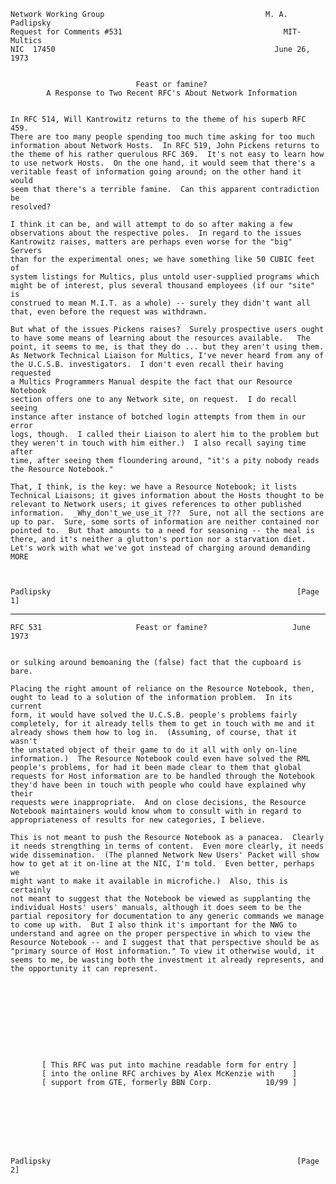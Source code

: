     Network Working Group                                    M. A. Padlipsky
    Request for Comments #531                                    MIT-Multics
    NIC  17450                                                 June 26, 1973


                                Feast or famine?
            A Response to Two Recent RFC's About Network Information


    In RFC 514, Will Kantrowitz returns to the theme of his superb RFC 459.
    There are too many people spending too much time asking for too much
    information about Network Hosts.  In RFC 519, John Pickens returns to
    the theme of his rather querulous RFC 369.  It's not easy to learn how
    to use network Hosts.  On the one hand, it would seem that there's a
    veritable feast of information going around; on the other hand it would
    seem that there's a terrible famine.  Can this apparent contradiction be
    resolved?

    I think it can be, and will attempt to do so after making a few
    observations about the respective poles.  In regard to the issues
    Kantrowitz raises, matters are perhaps even worse for the "big" Servers
    than for the experimental ones; we have something like 50 CUBIC feet of
    system listings for Multics, plus untold user-supplied programs which
    might be of interest, plus several thousand employees (if our "site" is
    construed to mean M.I.T. as a whole) -- surely they didn't want all
    that, even before the request was withdrawn.

    But what of the issues Pickens raises?  Surely prospective users ought
    to have some means of learning about the resources available.   The
    point, it seems to me, is that they do ... but they aren't using them.
    As Network Technical Liaison for Multics, I've never heard from any of
    the U.C.S.B. investigators.  I don't even recall their having requested
    a Multics Programmers Manual despite the fact that our Resource Notebook
    section offers one to any Network site, on request.  I do recall seeing
    instance after instance of botched login attempts from them in our error
    logs, though.  I called their Liaison to alert him to the problem but
    they weren't in touch with him either.)  I also recall saying time after
    time, after seeing them floundering around, "it's a pity nobody reads
    the Resource Notebook."

    That, I think, is the key: we have a Resource Notebook; it lists
    Technical Liaisons; it gives information about the Hosts thought to be
    relevant to Network users; it gives references to other published
    information.  _Why_don't_we_use_it_???  Sure, not all the sections are
    up to par.  Sure, some sorts of information are neither contained nor
    pointed to.  But that amounts to a need for seasoning -- the meal is
    there, and it's neither a glutton's portion nor a starvation diet.
    Let's work with what we've got instead of charging around demanding MORE



    Padlipsky                                                       [Page 1]

------------------------------------------------------------------------

``` newpage
RFC 531                     Feast or famine?                   June 1973


or sulking around bemoaning the (false) fact that the cupboard is bare.

Placing the right amount of reliance on the Resource Notebook, then,
ought to lead to a solution of the information problem.  In its current
form, it would have solved the U.C.S.B. people's problems fairly
completely, for it already tells them to get in touch with me and it
already shows them how to log in.  (Assuming, of course, that it wasn't
the unstated object of their game to do it all with only on-line
information.)  The Resource Notebook could even have solved the RML
people's problems, for had it been made clear to them that global
requests for Host information are to be handled through the Notebook
they'd have been in touch with people who could have explained why their
requests were inappropriate.  And on close decisions, the Resource
Notebook maintainers would know whom to consult with in regard to
appropriateness of results for new categories, I believe.

This is not meant to push the Resource Notebook as a panacea.  Clearly
it needs strengthing in terms of content.  Even more clearly, it needs
wide dissemination.  (The planned Network New Users' Packet will show
how to get at it on-line at the NIC, I'm told.  Even better, perhaps we
might want to make it available in microfiche.)  Also, this is certainly
not meant to suggest that the Notebook be viewed as supplanting the
individual Hosts' users' manuals, although it does seem to be the
partial repository for documentation to any generic commands we manage
to come up with.  But I also think it's important for the NWG to
understand and agree on the proper perspective in which to view the
Resource Notebook -- and I suggest that that perspective should be as
"primary source of Host information." To view it otherwise would, it
seems to me, be wasting both the investment it already represents, and
the opportunity it can represent.










       [ This RFC was put into machine readable form for entry ]
       [ into the online RFC archives by Alex McKenzie with    ]
       [ support from GTE, formerly BBN Corp.            10/99 ]








Padlipsky                                                       [Page 2]
```
